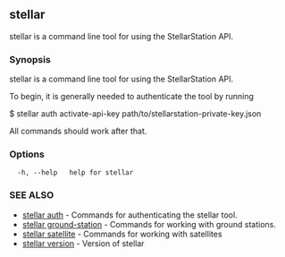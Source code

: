 ## stellar

stellar is a command line tool for using the StellarStation API.

### Synopsis

stellar is a command line tool for using the StellarStation API.

To begin, it is generally needed to authenticate the tool by running

$ stellar auth activate-api-key path/to/stellarstation-private-key.json

All commands should work after that.

### Options

```
  -h, --help   help for stellar
```

### SEE ALSO

* [stellar auth](stellar_auth.md)	 - Commands for authenticating the stellar tool.
* [stellar ground-station](stellar_ground-station.md)	 - Commands for working with ground stations.
* [stellar satellite](stellar_satellite.md)	 - Commands for working with satellites
* [stellar version](stellar_version.md)	 - Version of stellar

